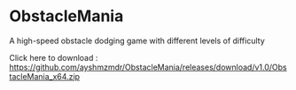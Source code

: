 # ObstacleMania
A high-speed obstacle dodging game with different levels of difficulty

Click here to download : https://github.com/ayshmzmdr/ObstacleMania/releases/download/v1.0/ObstacleMania_x64.zip
